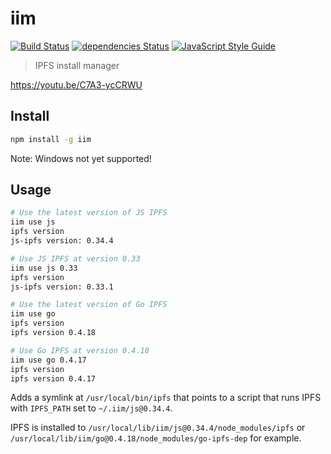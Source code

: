 # iim

[![Build Status](https://travis-ci.org/alanshaw/iim.svg?branch=master)](https://travis-ci.org/alanshaw/iim) [![dependencies Status](https://david-dm.org/alanshaw/iim/status.svg)](https://david-dm.org/alanshaw/iim) [![JavaScript Style Guide](https://img.shields.io/badge/code_style-standard-brightgreen.svg)](https://standardjs.com)

> IPFS install manager

https://youtu.be/C7A3-ycCRWU

## Install

```sh
npm install -g iim
```

Note: Windows not yet supported!

## Usage

```sh
# Use the latest version of JS IPFS
iim use js
ipfs version
js-ipfs version: 0.34.4

# Use JS IPFS at version 0.33
iim use js 0.33
ipfs version
js-ipfs version: 0.33.1

# Use the latest version of Go IPFS
iim use go
ipfs version
ipfs version 0.4.18

# Use Go IPFS at version 0.4.18
iim use go 0.4.17
ipfs version
ipfs version 0.4.17
```

Adds a symlink at `/usr/local/bin/ipfs` that points to a script that runs IPFS with `IPFS_PATH` set to `~/.iim/js@0.34.4`.

IPFS is installed to `/usr/local/lib/iim/js@0.34.4/node_modules/ipfs` or `/usr/local/lib/iim/go@0.4.18/node_modules/go-ipfs-dep` for example.
